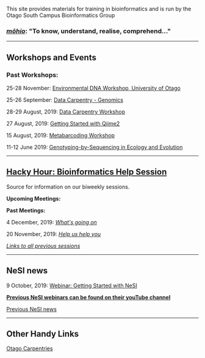 
This site provides materials for training in bioinformatics and is run by the Otago South Campus Bioinformatics Group

### [*mōhio*](https://maoridictionary.co.nz/search?idiom=&phrase=&proverb=&loan=&histLoanWords=&keywords=mohio): "To know, understand, realise, comprehend..."

***
## Workshops and Events




### Past Workshops:

25-28 November: [Environmental DNA Workshop, University of Otago](https://otagoedna.github.io/eDNA_Workshop_Nov_2019/)

25-26 September: [Data Carpentry - Genomics](https://otagocarpentries.github.io/2019-09-25-otago/)

28-29 August, 2019: [Data Carpentry Workshop](https://datacarpentry.org/socialsci-workshop/)

27 August, 2019: [Getting Started with Qiime2](https://otagoedna.github.io/getting_started_with_qiime2/)

15 August, 2019: [Metabarcoding Workshop](workshops/eDNA_Metabarcoding.html)  

11-12 June 2019: [Genotyping-by-Sequencing in Ecology and Evolution](https://otagomohio.github.io/2019-06-11_GBS_EE/)

***
## [Hacky Hour: Bioinformatics Help Session](https://otagomohio.github.io/hackyhour/)

Source for information on our biweekly sessions. 

**Upcoming Meetings:**  


**Past Meetings:**  

4 December, 2019: [*What's going on*](https://otagomohio.github.io/hackyhour/sessions/2019_12_04.html)

20 November, 2019: [*Help us help you*](https://otagomohio.github.io/hackyhour/sessions/2019_11_20.md)

[*Links to all previous sessions*](https://otagomohio.github.io/hackyhour/sessions/session_index.html)

***
## NeSI news

9 October, 2019: [Webinar: Getting Started with NeSI](https://www.nesi.org.nz/event/2019/10/webinar-getting-started-nesi)

[**Previous NeSI webinars can be found on their youTube channel**](https://www.youtube.com/channel/UCiEDJKtjWUVv-VSmD-jfWTA/videos)

[Previous NeSI news](nesi/past_announcements.md)


***
## Other Handy Links

[Otago Carpentries](https://otagocarpentries.github.io/)

